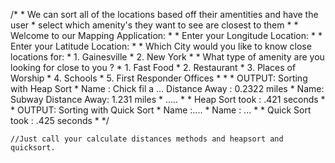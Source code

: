 /*
     * We can sort all of the locations based off their amentities and have the user
     * select which amenity's they want to see are closest to them
     *
     * Welcome to our Mapping Application:
     *
     * Enter your Longitude Location:
     *
     * Enter your Latitude Location:
     *
     * Which City would you like to know close locations for:
     * 1. Gainesville
     * 2. New York
     *
     * What type of amenity are you looking for close to you ?
     * 1. Fast Food
     * 2. Restaurant
     * 3. Places of Worship
     * 4. Schools
     * 5. First Responder Offices
     *
     *
     * OUTPUT: Sorting with Heap Sort
     * Name : Chick fil a ... Distance Away : 0.2322 miles
     * Name: Subway Distance Away: 1.231 miles
     * .....
     *
     * Heap Sort took : .421 seconds
     *
     * OUTPUT: Sorting with Quick Sort
     * Name :....
     * Name : ...
     *
     * Quick Sort took : .425 seconds
     *
     */

    //Just call your calculate distances methods and heapsort and quicksort.